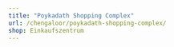 ```yaml
---
title: "Poykadath Shopping Complex"
url: /chengaloor/poykadath-shopping-complex/
shop: Einkaufszentrum
---
```

